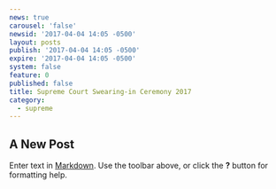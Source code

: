 ```yaml
---
news: true
carousel: 'false'
newsid: '2017-04-04 14:05 -0500'
layout: posts
publish: '2017-04-04 14:05 -0500'
expire: '2017-04-04 14:05 -0500'
system: false
feature: 0
published: false
title: Supreme Court Swearing-in Ceremony 2017
category:
  - supreme
---
```

## A New Post

Enter text in [Markdown](http://daringfireball.net/projects/markdown/). Use the toolbar above, or click the **?** button for formatting help.
